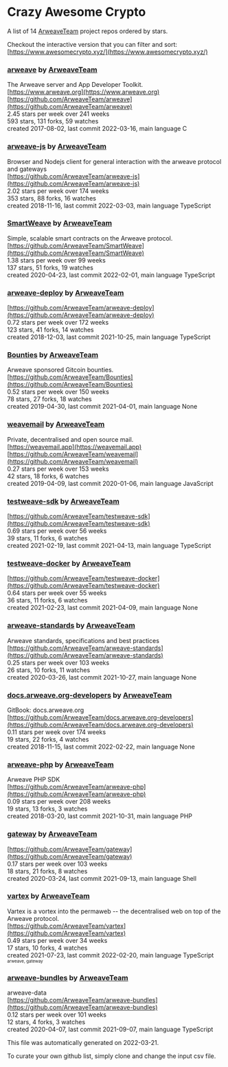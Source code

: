 # Crazy Awesome Crypto
A list of 14 [ArweaveTeam](https://github.com/ArweaveTeam) project repos ordered by stars.  

Checkout the interactive version that you can filter and sort: 
[https://www.awesomecrypto.xyz/](https://www.awesomecrypto.xyz/)  


### [arweave](https://github.com/ArweaveTeam/arweave) by [ArweaveTeam](https://github.com/ArweaveTeam)  
The Arweave server and App Developer Toolkit.  
[https://www.arweave.org](https://www.arweave.org)  
[https://github.com/ArweaveTeam/arweave](https://github.com/ArweaveTeam/arweave)  
2.45 stars per week over 241 weeks  
593 stars, 131 forks, 59 watches  
created 2017-08-02, last commit 2022-03-16, main language C  


### [arweave-js](https://github.com/ArweaveTeam/arweave-js) by [ArweaveTeam](https://github.com/ArweaveTeam)  
Browser and Nodejs client for general interaction with the arweave protocol and gateways  
[https://github.com/ArweaveTeam/arweave-js](https://github.com/ArweaveTeam/arweave-js)  
2.02 stars per week over 174 weeks  
353 stars, 88 forks, 16 watches  
created 2018-11-16, last commit 2022-03-03, main language TypeScript  


### [SmartWeave](https://github.com/ArweaveTeam/SmartWeave) by [ArweaveTeam](https://github.com/ArweaveTeam)  
Simple, scalable smart contracts on the Arweave protocol.  
[https://github.com/ArweaveTeam/SmartWeave](https://github.com/ArweaveTeam/SmartWeave)  
1.38 stars per week over 99 weeks  
137 stars, 51 forks, 19 watches  
created 2020-04-23, last commit 2022-02-01, main language TypeScript  


### [arweave-deploy](https://github.com/ArweaveTeam/arweave-deploy) by [ArweaveTeam](https://github.com/ArweaveTeam)  
  
[https://github.com/ArweaveTeam/arweave-deploy](https://github.com/ArweaveTeam/arweave-deploy)  
0.72 stars per week over 172 weeks  
123 stars, 41 forks, 14 watches  
created 2018-12-03, last commit 2021-10-25, main language TypeScript  


### [Bounties](https://github.com/ArweaveTeam/Bounties) by [ArweaveTeam](https://github.com/ArweaveTeam)  
Arweave sponsored Gitcoin bounties.  
[https://github.com/ArweaveTeam/Bounties](https://github.com/ArweaveTeam/Bounties)  
0.52 stars per week over 150 weeks  
78 stars, 27 forks, 18 watches  
created 2019-04-30, last commit 2021-04-01, main language None  


### [weavemail](https://github.com/ArweaveTeam/weavemail) by [ArweaveTeam](https://github.com/ArweaveTeam)  
Private, decentralised and open source mail.  
[https://weavemail.app](https://weavemail.app)  
[https://github.com/ArweaveTeam/weavemail](https://github.com/ArweaveTeam/weavemail)  
0.27 stars per week over 153 weeks  
42 stars, 18 forks, 6 watches  
created 2019-04-09, last commit 2020-01-06, main language JavaScript  


### [testweave-sdk](https://github.com/ArweaveTeam/testweave-sdk) by [ArweaveTeam](https://github.com/ArweaveTeam)  
  
[https://github.com/ArweaveTeam/testweave-sdk](https://github.com/ArweaveTeam/testweave-sdk)  
0.69 stars per week over 56 weeks  
39 stars, 11 forks, 6 watches  
created 2021-02-19, last commit 2021-04-13, main language TypeScript  


### [testweave-docker](https://github.com/ArweaveTeam/testweave-docker) by [ArweaveTeam](https://github.com/ArweaveTeam)  
  
[https://github.com/ArweaveTeam/testweave-docker](https://github.com/ArweaveTeam/testweave-docker)  
0.64 stars per week over 55 weeks  
36 stars, 11 forks, 6 watches  
created 2021-02-23, last commit 2021-04-09, main language None  


### [arweave-standards](https://github.com/ArweaveTeam/arweave-standards) by [ArweaveTeam](https://github.com/ArweaveTeam)  
Arweave standards, specifications and best practices   
[https://github.com/ArweaveTeam/arweave-standards](https://github.com/ArweaveTeam/arweave-standards)  
0.25 stars per week over 103 weeks  
26 stars, 10 forks, 11 watches  
created 2020-03-26, last commit 2021-10-27, main language None  


### [docs.arweave.org-developers](https://github.com/ArweaveTeam/docs.arweave.org-developers) by [ArweaveTeam](https://github.com/ArweaveTeam)  
GitBook: docs.arweave.org  
[https://github.com/ArweaveTeam/docs.arweave.org-developers](https://github.com/ArweaveTeam/docs.arweave.org-developers)  
0.11 stars per week over 174 weeks  
19 stars, 22 forks, 4 watches  
created 2018-11-15, last commit 2022-02-22, main language None  


### [arweave-php](https://github.com/ArweaveTeam/arweave-php) by [ArweaveTeam](https://github.com/ArweaveTeam)  
Arweave PHP SDK  
[https://github.com/ArweaveTeam/arweave-php](https://github.com/ArweaveTeam/arweave-php)  
0.09 stars per week over 208 weeks  
19 stars, 13 forks, 3 watches  
created 2018-03-20, last commit 2021-10-31, main language PHP  


### [gateway](https://github.com/ArweaveTeam/gateway) by [ArweaveTeam](https://github.com/ArweaveTeam)  
  
[https://github.com/ArweaveTeam/gateway](https://github.com/ArweaveTeam/gateway)  
0.17 stars per week over 103 weeks  
18 stars, 21 forks, 8 watches  
created 2020-03-24, last commit 2021-09-13, main language Shell  


### [vartex](https://github.com/ArweaveTeam/vartex) by [ArweaveTeam](https://github.com/ArweaveTeam)  
Vartex is a vortex into the permaweb -- the decentralised web on top of the Arweave protocol.  
[https://github.com/ArweaveTeam/vartex](https://github.com/ArweaveTeam/vartex)  
0.49 stars per week over 34 weeks  
17 stars, 10 forks, 4 watches  
created 2021-07-23, last commit 2022-02-20, main language TypeScript  
<sub><sup>arweave, gateway</sup></sub>


### [arweave-bundles](https://github.com/ArweaveTeam/arweave-bundles) by [ArweaveTeam](https://github.com/ArweaveTeam)  
arweave-data  
[https://github.com/ArweaveTeam/arweave-bundles](https://github.com/ArweaveTeam/arweave-bundles)  
0.12 stars per week over 101 weeks  
12 stars, 4 forks, 3 watches  
created 2020-04-07, last commit 2021-09-07, main language TypeScript  


This file was automatically generated on 2022-03-21.  

To curate your own github list, simply clone and change the input csv file.  